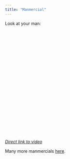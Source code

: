 ```yaml
---
title: "Manmercial"
---
```

<p>Look at your man:</p>
<p><object width="425" height="344"><param name="movie" value="https://www.youtube.com/v/owGykVbfgUE&color1=0xb1b1b1&color2=0xcfcfcf&hl=en_US&feature=player_embedded&fs=1"></param><param name="allowFullScreen" value="true"></param><param name="allowScriptAccess" value="always"></param><embed src="https://www.youtube.com/v/owGykVbfgUE&color1=0xb1b1b1&color2=0xcfcfcf&hl=en_US&feature=player_embedded&fs=1" type="application/x-shockwave-flash" allowfullscreen="true" allowScriptAccess="always" width="425" height="344"></embed></object></p>
<p><em><a href="https://www.youtube.com/watch?v=owGykVbfgUE&feature=player_embedded">Direct link to video</a></em></p>
<p>Many more manmercials <a href="https://www.youtube.com/user/oldspice">here</a>.</p>

